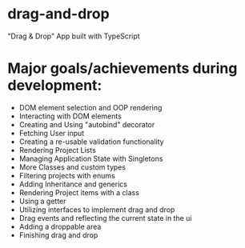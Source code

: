 # drag-and-drop
"Drag & Drop" App built with TypeScript

# Major goals/achievements during development:
* DOM element selection and OOP rendering
* Interacting with DOM elements
* Creating and Using "autobind" decorator
* Fetching User input
* Creating a re-usable validation functionality
* Rendering Project Lists
* Managing Application State with Singletons
* More Classes and custom types
* Filtering projects with enums
* Adding Inheritance and generics
* Rendering Project items with a class
* Using a getter
* Utilizing interfaces to implement drag and drop
* Drag events and reflecting the current state in the ui
* Adding a droppable area
* Finishing drag and drop
